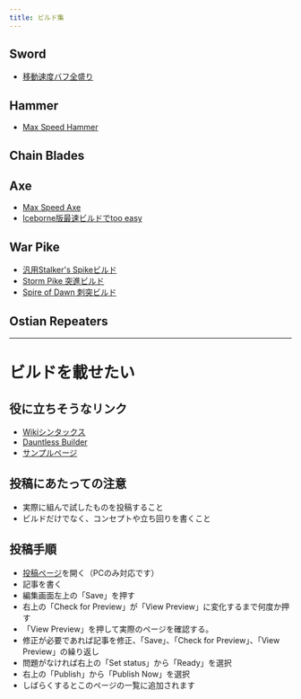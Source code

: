 ```yaml
---
title: ビルド集
---
```

## Sword

* [移動速度バフ全盛り](https://dauntlesswikijp.llism.net/build/sword-%E7%A7%BB%E5%8B%95%E9%80%9F%E5%BA%A6%E3%83%90%E3%83%95%E5%85%A8%E7%9B%9B%E3%82%8A/)

## Hammer

* [Max Speed Hammer](/build/hammer-max-speed-hammer)

## Chain Blades

## Axe

* [Max Speed Axe](/build/axe-max-speed-axe)
* [Iceborne版最速ビルドでtoo easy](https://dauntlesswikijp.llism.net/build/axe-iceborn%E7%89%88%E6%9C%80%E9%80%9F%E3%83%93%E3%83%AB%E3%83%89%E3%81%A7too-easy/)

## War Pike

* [汎用Stalker's Spikeビルド](/build/warpike-汎用stalkers-spikeビルド)
* [Storm Pike 突進ビルド](/build/warpike-突進メイン用-storm-pikeビルド)
* [Spire of Dawn 刺突ビルド](/build/warpike-spire-of-dawn-刺突ビルド)

## Ostian Repeaters

- - -

# ビルドを載せたい

## 役に立ちそうなリンク

* [Wikiシンタックス](/readonly/syntax)
* [Dauntless Builder](https://www.dauntless-builder.com/)
* [サンプルページ](/build/sword-移動速度バフ全盛り)

## 投稿にあたっての注意

* 実際に組んで試したものを投稿すること
* ビルドだけでなく、コンセプトや立ち回りを書くこと

## 投稿手順

* [投稿ページ](/admin/#/collections/build/new)を開く（PCのみ対応です）
* 記事を書く
* 編集画面左上の「Save」を押す
* 右上の「Check for Preview」が「View Preview」に変化するまで何度か押す
* 「View Preview」を押して実際のページを確認する。
* 修正が必要であれば記事を修正、「Save」、「Check for Preview」、「View Preview」の繰り返し
* 問題がなければ右上の「Set status」から「Ready」を選択
* 右上の「Publish」から「Publish Now」を選択
* しばらくするとこのページの一覧に追加されます
